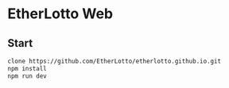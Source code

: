 # EtherLotto Web

## Start

```bash
clone https://github.com/EtherLotto/etherlotto.github.io.git
npm install
npm run dev
```
